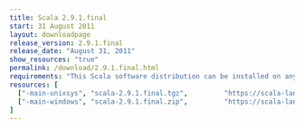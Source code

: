 ```yaml
---
title: Scala 2.9.1.final
start: 31 August 2011
layout: downloadpage
release_version: 2.9.1.final
release_date: "August 31, 2011"
show_resources: "true"
permalink: /download/2.9.1.final.html
requirements: "This Scala software distribution can be installed on any Unix-like or Windows system. It requires the Java runtime version 1.6 or 1.7."
resources: [
  ["-main-unixsys", "scala-2.9.1.final.tgz",         "https://scala-lang.org/files/archive/scala-2.9.1.final.tgz",         "Mac OS X, Unix, Cygwin",  "25 MB"],
  ["-main-windows", "scala-2.9.1.final.zip",         "https://scala-lang.org/files/archive/scala-2.9.1.final.zip",         "Windows",                 "25 MB"]
]
---
```




